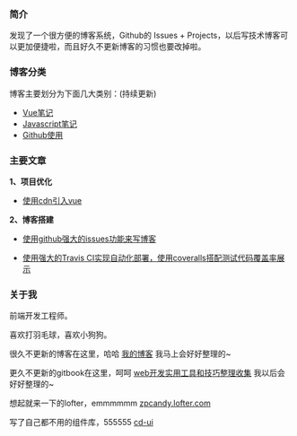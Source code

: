 ### 简介

发现了一个很方便的博客系统，Github的 Issues + Projects，以后写技术博客可以更加便捷啦，而且好久不更新博客的习惯也要改掉啦。

### 博客分类

博客主要划分为下面几大类别：(持续更新)

* [Vue笔记](https://github.com/zp1112/blog/projects/1)
* [Javascript笔记](https://github.com/zp1112/blog/projects/2)
* [Github使用](https://github.com/zp1112/blog/projects/3)

### 主要文章

**1、项目优化**

- [使用cdn引入vue](https://github.com/zp1112/blog/issues/2)

**2、博客搭建**

- [使用github强大的issues功能来写博客](https://github.com/zp1112/blog/issues/3)



- [使用强大的Travis CI实现自动化部署，使用coveralls搭配测试代码覆盖率展示](https://github.com/zp1112/blog/issues/5)


### 关于我

前端开发工程师。

喜欢打羽毛球，喜欢小狗狗。

很久不更新的博客在这里，哈哈  [我的博客](http://blog.suzper.com)  我马上会好好整理的~

更久不更新的gitbook在这里，呵呵  [web开发实用工具和技巧整理收集](http://cool.suzper.com/)  我以后会好好整理的~

想起就来一下的lofter，emmmmmm   [zpcandy.lofter.com](http://zpcandy.lofter.com/)

写了自己都不用的组件库，555555   [cd-ui](http://www.icodin.cn/cdcomponents/#/billboard)


